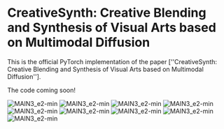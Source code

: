 # CreativeSynth: Creative Blending and Synthesis of Visual Arts based on Multimodal Diffusion

This is the official PyTorch implementation of the paper [''CreativeSynth: Creative Blending and Synthesis of Visual Arts based on Multimodal Diffusion''].

The code coming soon!

![MAIN3_e2-min](https://github.com/haha-lisa/CreativeSynth/blob/main/teaser1.png)
![MAIN3_e2-min](https://github.com/haha-lisa/CreativeSynth/blob/main/sup7.png)
![MAIN3_e2-min](https://github.com/haha-lisa/CreativeSynth/blob/main/sup12.png)
![MAIN3_e2-min](https://github.com/haha-lisa/CreativeSynth/blob/main/sup8.png)
![MAIN3_e2-min](https://github.com/haha-lisa/CreativeSynth/blob/main/sup9.png)
![MAIN3_e2-min](https://github.com/haha-lisa/CreativeSynth/blob/main/sup10.png)
![MAIN3_e2-min](https://github.com/haha-lisa/CreativeSynth/blob/main/sup11.png)
![MAIN3_e2-min](https://github.com/haha-lisa/CreativeSynth/blob/main/sup13.png)
![MAIN3_e2-min](https://github.com/haha-lisa/CreativeSynth/blob/main/sup14.png)
